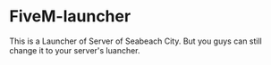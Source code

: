 # FiveM-launcher
This is a Launcher of Server of Seabeach City.
But you guys can still change it to your server's luancher.
